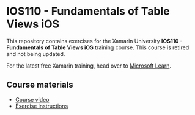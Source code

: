 # IOS110 - Fundamentals of Table Views iOS

This repository contains exercises for the Xamarin University **IOS110 - Fundamentals of Table Views iOS** training course. This course is retired and not being updated.

For the latest free Xamarin training, head over to [Microsoft Learn](https://aka.ms/learn-xamarin).

## Course materials

* [Course video](https://youtu.be/zRDFuTRAvns)
* [Exercise instructions](https://XamarinUniversity.github.io/IOS110/)
